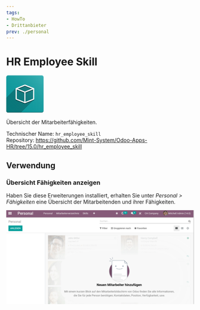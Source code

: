 ```yaml
---
tags:
- HowTo
- Drittanbieter
prev: ./personal
---
```

# HR Employee Skill
![icon_oms_box](assets/icon_oms_box.png)

Übersicht der Mitarbeiterfähigkeiten.

Technischer Name: `hr_employee_skill`\
Repository: <https://github.com/Mint-System/Odoo-Apps-HR/tree/15.0/hr_employee_skill>

## Verwendung

### Übersicht Fähigkeiten anzeigen

Haben Sie diese Erweiterungen installiert, erhalten Sie unter *Personal > Fähigkeiten* eine Übersicht der Mitarbeitenden und ihrer Fähigkeiten.

![HR Employee Skill](assets/HR%20Employee%20Skill.gif)